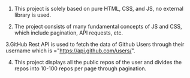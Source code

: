 1. This project is solely based on pure HTML, CSS, and JS, no external library is used.

2. The project consists of many fundamental concepts of JS and CSS, which include pagination, API requests, etc.

3.GitHub Rest API is used to fetch the data of Github Users through their username which is ="https://api.github.com/users/".

4. This project displays all the public repos of the user and divides the repos into 10-100 repos per page through pagination.
    
